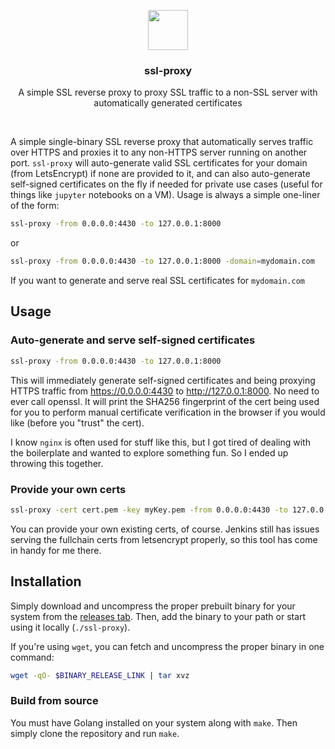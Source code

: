 <p align="center">
  <img src="https://avatars2.githubusercontent.com/in/5534?s=128&v=4" width="64">
  <h3 align="center">ssl-proxy</h3>
  <p align="center">A simple SSL reverse proxy to proxy SSL traffic to a non-SSL server with automatically generated certificates<p>
  <p align="center"><a href="https://goreportcard.com/report/github.com/suyashkumar/ssl-proxy"><img src="https://goreportcard.com/report/github.com/suyashkumar/ssl-proxy" alt=""></a> 
    <a href="https://godoc.org/github.com/suyashkumar/ssl-proxy"><img src="https://godoc.org/github.com/suyashkumar/ssl-proxy?status.svg" alt=""></a> 
  </p>
</p>


A simple single-binary SSL reverse proxy that automatically serves traffic over HTTPS and proxies it to any non-HTTPS server running on another port. `ssl-proxy` will auto-generate valid SSL certificates for your domain (from LetsEncrypt) if none are provided to it, and can also auto-generate self-signed certificates on the fly if needed for private use cases (useful for things like `jupyter` notebooks on a VM). Usage is always a simple one-liner of the form:
```sh
ssl-proxy -from 0.0.0.0:4430 -to 127.0.0.1:8000
```
or
```sh
ssl-proxy -from 0.0.0.0:4430 -to 127.0.0.1:8000 -domain=mydomain.com
```
If you want to generate and serve real SSL certificates for `mydomain.com`

## Usage
### Auto-generate and serve self-signed certificates
```sh
ssl-proxy -from 0.0.0.0:4430 -to 127.0.0.1:8000
```
This will immediately generate self-signed certificates and being proxying HTTPS traffic from https://0.0.0.0:4430 to http://127.0.0.1:8000. No need to ever call openssl. It will print the SHA256 fingerprint of the cert being used for you to perform manual certificate verification in the browser if you would like (before you "trust" the cert).

I know `nginx` is often used for stuff like this, but I got tired of dealing with the boilerplate and wanted to explore something fun. So I ended up throwing this together. 

### Provide your own certs
```sh
ssl-proxy -cert cert.pem -key myKey.pem -from 0.0.0.0:4430 -to 127.0.0.1:8000
```
You can provide your own existing certs, of course. Jenkins still has issues serving the fullchain certs from letsencrypt properly, so this tool has come in handy for me there. 

## Installation
Simply download and uncompress the proper prebuilt binary for your system from the [releases tab](https://github.com/suyashkumar/ssl-proxy/releases/). Then, add the binary to your path or start using it locally (`./ssl-proxy`).

If you're using `wget`, you can fetch and uncompress the proper binary in one command:
```sh
wget -qO- $BINARY_RELEASE_LINK | tar xvz
```

### Build from source
You must have Golang installed on your system along with `make`. Then simply clone the repository and run `make`.
